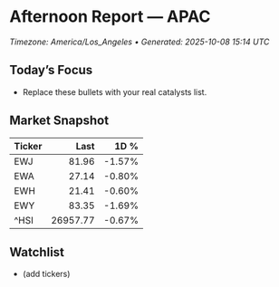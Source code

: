 # Afternoon Report — APAC
_Timezone: America/Los_Angeles • Generated: 2025-10-08 15:14 UTC_

## Today’s Focus
- Replace these bullets with your real catalysts list.

## Market Snapshot
| Ticker | Last | 1D % |
|---|---:|---:|
| EWJ | 81.96 | -1.57% |
| EWA | 27.14 | -0.80% |
| EWH | 21.41 | -0.60% |
| EWY | 83.35 | -1.69% |
| ^HSI | 26957.77 | -0.67% |

## Watchlist
- (add tickers)
